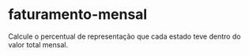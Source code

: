 # faturamento-mensal
Calcule o percentual de representação que cada estado teve dentro do valor total mensal.
